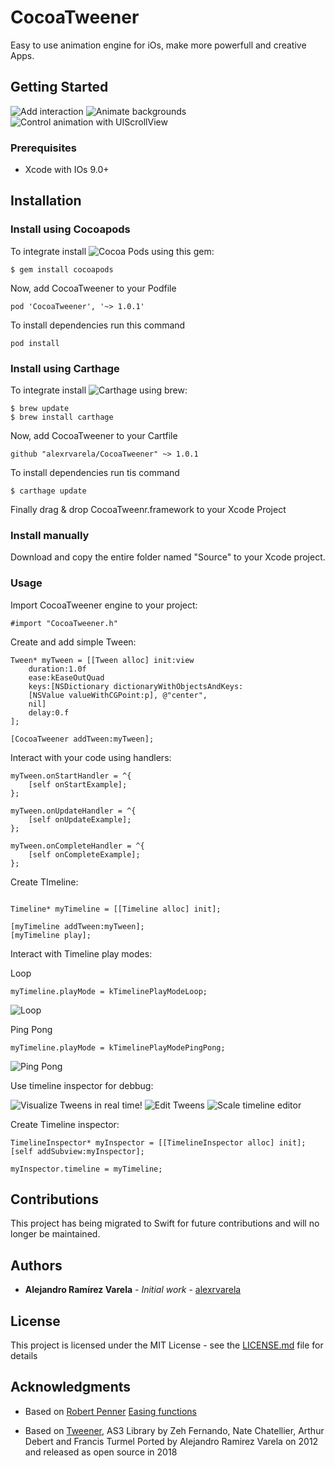 # CocoaTweener

Easy to use animation engine for iOs, make more powerfull and creative Apps.

## Getting Started

![Add interaction](https://media.giphy.com/media/ZwEe1iL6OGfYivKWPW/giphy.gif) ![Animate backgrounds](https://media.giphy.com/media/ccVEctPrQ3JopWsyBH/giphy.gif)![Control animation with UIScrollView](https://media.giphy.com/media/1oDtjQUOSYucCEE6st/giphy.gif)

### Prerequisites

* Xcode with IOs 9.0+

## Installation

### Install using Cocoapods

To integrate install ![Cocoa Pods](http://cocoapods.org/) using this gem:
```
$ gem install cocoapods
```

Now, add CocoaTweener to your Podfile
```
pod 'CocoaTweener', '~> 1.0.1'
```

To install dependencies run this command
```
pod install
```


### Install using Carthage

To integrate install ![Carthage](https://github.com/Carthage/Carthage) using brew:
```
$ brew update
$ brew install carthage
```

Now, add CocoaTweener to your Cartfile
```
github "alexrvarela/CocoaTweener" ~> 1.0.1
```

To install dependencies run tis command
```
$ carthage update
```
Finally drag & drop CocoaTweenr.framework to your Xcode Project

### Install manually

Download and copy the entire folder named "Source"  to your Xcode project.

### Usage

Import CocoaTweener engine to your project:

```objc
#import "CocoaTweener.h"
```

Create and add simple Tween:

```objc
Tween* myTween = [[Tween alloc] init:view
    duration:1.0f
    ease:kEaseOutQuad
    keys:[NSDictionary dictionaryWithObjectsAndKeys:
    [NSValue valueWithCGPoint:p], @"center",
    nil]
    delay:0.f
];

[CocoaTweener addTween:myTween];
```

Interact with your code using handlers:

```objc
myTween.onStartHandler = ^{
    [self onStartExample];
};

myTween.onUpdateHandler = ^{
    [self onUpdateExample];
};

myTween.onCompleteHandler = ^{
    [self onCompleteExample];
};
```

Create TImeline:

```objc

Timeline* myTimeline = [[Timeline alloc] init];

[myTimeline addTween:myTween];
[myTimeline play];

```

Interact with Timeline play modes:

Loop
```objc
myTimeline.playMode = kTimelinePlayModeLoop;
```
![Loop](https://media.giphy.com/media/B1RCOCUIXywTNENBjy/giphy.gif)


Ping Pong
```objc
myTimeline.playMode = kTimelinePlayModePingPong;
```
![Ping Pong](https://media.giphy.com/media/1YbC1Xy83ivhAlq4Go/giphy.gif)


Use timeline inspector for debbug:

![Visualize Tweens in real time!](https://media.giphy.com/media/3j1iQSKi0BgsB0M8Ox/giphy.gif)
![Edit Tweens](https://media.giphy.com/media/3DsN9STG4a4JvIjN41/giphy.gif)
![Scale timeline editor](https://media.giphy.com/media/5h7sdGhWiH4bLDMHOL/giphy.gif)

Create Timeline inspector:

```objc
TimelineInspector* myInspector = [[TimelineInspector alloc] init];
[self addSubview:myInspector];

myInspector.timeline = myTimeline;
```

## Contributions
This project has being migrated to Swift for future contributions and will no longer be maintained.

## Authors
* **Alejandro Ramírez Varela** - *Initial work* - [alexrvarela](https://github.com/alexrvarela)


## License
This project is licensed under the MIT License - see the [LICENSE.md](LICENSE.md) file for details

## Acknowledgments

* Based on [Robert Penner](http://robertpenner.com)  [Easing functions](http://robertpenner.com/easing/)

* Based on [Tweener](https://github.com/zeh/tweener), AS3 Library by Zeh Fernando, Nate Chatellier, Arthur Debert and Francis Turmel
Ported by Alejandro Ramirez Varela on 2012 and released as open source in 2018
